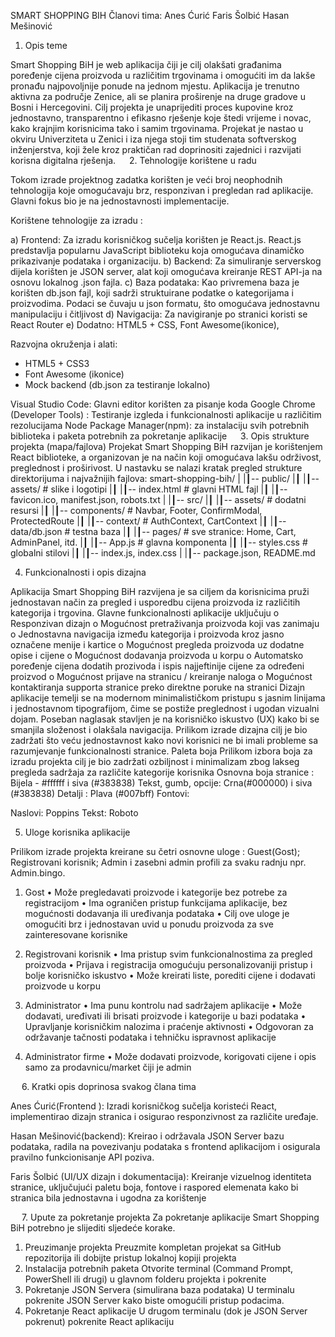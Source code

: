 SMART SHOPPING BIH
Članovi tima:
Anes Ćurić
Faris Šolbić
Hasan Mešinović

1.	Opis teme

Smart Shopping BiH je web aplikacija čiji je cilj olakšati građanima poređenje cijena proizvoda u različitim trgovinama i omogućiti im da lakše pronađu najpovoljnije ponude na jednom mjestu.
Aplikacija je trenutno aktivna za područje Zenice, ali se planira proširenje na druge gradove u Bosni i Hercegovini.
Cilj projekta je unaprijediti proces kupovine kroz jednostavno, transparentno i efikasno rješenje koje štedi vrijeme i novac, kako krajnjim korisnicima tako i samim trgovinama.
Projekat je nastao u okviru Univerziteta u Zenici i iza njega stoji tim studenata softverskog inženjerstva, koji žele kroz praktičan rad doprinositi zajednici i razvijati korisna digitalna rješenja.
 
2.	Tehnologije korištene u radu

Tokom izrade projektnog zadatka korišten je veći broj neophodnih tehnologija koje omogućavaju brz, responzivan i pregledan rad aplikacije. Glavni fokus bio je na jednostavnosti implementacije.


Korištene tehnologije za izradu :

a)	Frontend: Za izradu korisničkog sučelja korišten je React.js. React.js predstavlja popularnu JavaScript biblioteku koja omogućava dinamičko 
prikazivanje podataka i organizaciju.
b)	Backend: Za simuliranje serverskog dijela korišten je JSON server, alat koji omogućava kreiranje REST API-ja na osnovu lokalnog .json fajla.
c)	Baza podataka: Kao privremena baza je korišten db.json fajl, koji sadrži struktuirane podatke o kategorijama i proizvodima.
Podaci se čuvaju u json formatu, što omogućava jednostavnu manipulaciju i čitljivost
d)	Navigacija: Za navigiranje po stranici koristi se React Router
e)	Dodatno: HTML5 + CSS, Font Awesome(ikonice), 

Razvojna okruženja i alati: 
* HTML5 + CSS3
* Font Awesome (ikonice)
* Mock backend (db.json za testiranje lokalno)

Visual Studio Code: Glavni editor korišten za pisanje koda
Google Chrome (Developer Tools) : Testiranje  izgleda i funkcionalnosti aplikacije u različitim rezolucijama
Node Package Manager(npm): za instalaciju svih potrebnih biblioteka i paketa potrebnih za pokretanje aplikacije 
 
3.	Opis strukture projekta (mapa/fajlova)
Projekat Smart Shopping BiH razvijan je korištenjem React biblioteke, a organizovan je na način koji omogućava lakšu održivost, preglednost i proširivost. U nastavku se nalazi kratak pregled strukture direktorijuma i najvažnijih fajlova:
smart-shopping-bih/
|
|┃-- public/
|┃   |┃-- assets/               # slike i logotipi
|┃   |┃-- index.html           # glavni HTML fajl
|┃   |┃-- favicon.ico, manifest.json, robots.txt
|
|┃-- src/
|┃   |┃-- assets/             # dodatni resursi
|┃   |┃-- components/         # Navbar, Footer, ConfirmModal, ProtectedRoute
|┃   |┃-- context/            # AuthContext, CartContext
|┃   |┃-- data/db.json        # testna baza
|┃   |┃-- pages/              # sve stranice: Home, Cart, AdminPanel, itd.
|┃   |┃-- App.js               # glavna komponenta
|┃   |┃-- styles.css           # globalni stilovi
|┃   |┃-- index.js, index.css
|
|┃-- package.json, README.md




4.	Funkcionalnosti i opis dizajna

Aplikacija Smart Shopping BiH razvijena je sa ciljem da korisnicima pruži jednostavan način za pregled i usporedbu cijena proizvoda iz različitih kategorija i trgovina.
Glavne funkcionalnosti aplikacije uključuju
o	Responzivan dizajn
o	Mogućnost pretraživanja proizvoda koji vas zanimaju
o	Jednostavna navigacija između kategorija i proizvoda kroz jasno označene menije i kartice
o	Mogućnost pregleda proizvoda uz dodatne opise i cijene
o	Mogućnost dodavanja proizvoda u korpu
o	Automatsko poređenje cijena dodatih prozivoda i ispis najjeftinije cijene za određeni proizvod
o	Mogućnost prijave na stranicu / kreiranje naloga
o	Mogućnost kontaktiranja supporta stranice preko direktne poruke na stranici
Dizajn aplikacije
temelji se na modernom minimalističkom pristupu s jasnim linijama i jednostavnom tipografijom, čime se postiže preglednost i ugodan vizualni dojam. Poseban naglasak stavljen je na korisničko iskustvo (UX) kako bi se smanjila složenost i olakšala navigacija. Prilikom izrade dizajna cilj je bio zadržati što veću jednostavnost kako novi korisnici ne bi imali probleme sa razumjevanje funkcionalnosti stranice.
Paleta boja 
Prilikom izbora boja za izradu projekta cilj je bio zadržati ozbiljnost i minimalizam zbog lakseg pregleda sadržaja za različite kategorije korisnika 
Osnovna boja stranice :  Bijela - #ffffff  i siva (#383838)
Tekst, gumb, opcije: Crna(#000000) i siva (#383838)
Detalji : Plava (#007bff)
Fontovi:

Naslovi: Poppins
Tekst: Roboto


5.	Uloge korisnika aplikacije

Prilikom izrade projekta kreirane su četri osnovne uloge : Guest(Gost); Registrovani korisnik; Admin i zasebni admin profili za svaku radnju npr. Admin.bingo.
1.	Gost
•	Može pregledavati proizvode i kategorije bez potrebe za registracijom
•	Ima ograničen pristup funkcijama aplikacije, bez mogućnosti dodavanja ili uređivanja podataka
•	Cilj ove uloge je omogućiti brz i jednostavan uvid u ponudu proizvoda za sve zainteresovane korisnike
2.	Registrovani korisnik
•	Ima pristup svim funkcionalnostima za pregled proizvoda
•	Prijava i registracija omogućuju personalizovaniji pristup i bolje korisničko iskustvo
•	Može kreirati liste, porediti cijene i dodavati proizvode u korpu

3.	Administrator
•	Ima punu kontrolu nad sadržajem aplikacije
•	Može dodavati, uređivati ili brisati proizvode i kategorije u bazi podataka
•	Upravljanje korisničkim nalozima i praćenje aktivnosti
•	Odgovoran za održavanje tačnosti podataka i tehničku ispravnost aplikacije

4.	Administrator firme
•	Može dodavati proizvode, korigovati cijene i opis samo za prodavnicu/market čiji je admin


 
6. Kratki opis doprinosa svakog člana tima

Anes Ćurić(Frontend ):
 Izradi korisničkog sučelja koristeći React, implementirao dizajn stranica i osigurao responzivnost za različite uređaje.

Hasan Mešinović(backend):
Kreirao i održavala JSON Server bazu podataka, radila na povezivanju podataka s frontend aplikacijom i osigurala pravilno funkcionisanje API poziva.

Faris Šolbić (UI/UX dizajn i dokumentacija):
Kreiranje vizuelnog identiteta stranice, uključujući paletu boja, fontove i raspored elemenata kako bi stranica bila jednostavna i ugodna za korištenje


 
7.	Upute za pokretanje projekta
Za pokretanje aplikacije Smart Shopping BiH potrebno je slijediti sljedeće korake.
1.	Preuzimanje projekta
Preuzmite kompletan projekat sa GitHub repozitorija ili dobijte pristup lokalnoj kopiji                  projekta
2.	Instalacija potrebnih paketa
 Otvorite terminal (Command Prompt, PowerShell ili drugi) u glavnom folderu projekta i pokrenite
3.	Pokretanje JSON Servera (simulirana baza podataka)
 U terminalu pokrenite JSON Server kako biste omogućili pristup podacima.
4.	Pokretanje React aplikacije
  U drugom terminalu (dok je JSON Server pokrenut) pokrenite React aplikaciju
